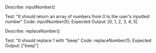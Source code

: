 Describe: inputNumber()

Test: "It should return an array of numbers from 0 to the user's inputted number"
Code: inputNumber(5);
Expected Output: [0, 1, 2, 3, 4, 5]

Describe: replaceNumber()

Test: "It should replace 1 with "beep"
Code: replaceNumber(1);
Expected Output: ["beep"]